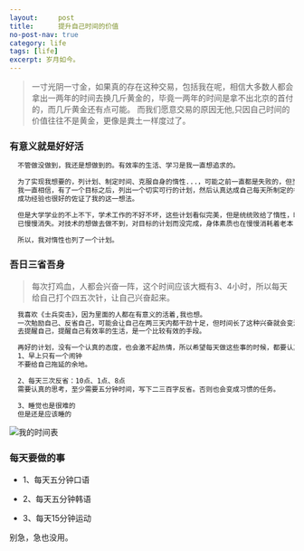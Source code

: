 ```yaml
---
layout:     post
title:      提升自己时间的价值
no-post-nav: true
category: life
tags: [life]
excerpt: 岁月如今。
---
```


> 一寸光阴一寸金，如果真的存在这种交易，包括我在呢，相信大多数人都会拿出一两年的时间去换几斤黄金的，毕竟一两年的时间是拿不出北京的首付的，而几斤黄金还有点可能。
> 而我们愿意交易的原因无他,只因自己时间的价值往往不是黄金，更像是粪土一样度过了。

### 有意义就是好好活

```html
  不管做没做到，我还是想做到的。有效率的生活、学习是我一直想追求的。

  为了实现我想要的，列计划、制定时间、克服自身的惰性...，可能之前一直都是失败的，但至少我还没有放弃，自我安慰。
  我一直相信，有了一个目标之后，列出一个切实可行的计划，然后认真达成自己每天所制定的各个事项，这样实现目标一定是水到渠成的事。而且高考的
  成功经验也很好的佐证了我的这一想法。

  但是大学学业的不上不下，学术工作的不好不坏，这些计划看似完美，但是统统败给了惰性，时间一长，慢慢也会习惯这种失败的感觉。所以失败的耻辱感
  已慢慢消失。对技术的想做去做不到，对目标的计划而没完成，身体素质也在慢慢消耗着老本... 惰性猛如虎也。

  所以，我对惰性也列了一个计划。

```

### 吾日三省吾身

> 每次打鸡血，人都会兴奋一阵，这个时间应该大概有3、4小时，所以每天给自己打个四五次针，让自己兴奋起来。

```html 
  我喜欢《士兵突击》，因为里面的人都在有意义的活着,我也想。
  一次勉励自己、反省自己，可能会让自己在两三天内都干劲十足，但时间长了这种兴奋就会变淡，容易遗忘。所以一天分时段
  去提醒自己，提醒自己有效率的生活，是一个比较有效的手段。

  再好的计划，没有一个认真的态度，也会激不起热情，所以希望每天做这些事的时候，都要认真以待。
  1、早上只有一个闹钟
  不要给自己拖延的余地。

  2、每天三次反省：10点、1点、8点
  需要认真的思考，至少需要五分钟时间，写下二三百字反省。否则也会变成习惯的任务。

  3、睡觉也是很难的
  但是还是应该睡的

```

![我的时间表](https://hunzino1.github.io/assets/images/2018/life/time.jpge)

### 每天要做的事

- 1、每天五分钟口语

- 2、每天五分钟韩语

- 3、每天15分钟运动

别急，急也没用。
